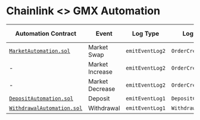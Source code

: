 # Chainlink <> GMX Automation

| Automation Contract      | Event           | Log Type      | Log Name          | OrderType Enum | Execution Contract  | Execute Function  |
|--------------------------|-----------------|---------------|-------------------|------|---------------------|-------------------|
| [`MarketAutomation.sol`](./src/MarketAutomation.sol)     | Market Swap     | `emitEventLog2` | `OrderCreated`      |   0  | `OrderHandler`          | `executeOrder`      |
| -                        | Market Increase | `emitEventLog2` | `OrderCreated`      |   2  | `OrderHandler`          | `executeOrder`      |
| -                        | Market Decrease | `emitEventLog2` | `OrderCreated`      |   4  | `OrderHandler`          | `executeOrder`      |
| [`DepositAutomation.sol`](./src/DepositAutomation.sol)    | Deposit         | `emitEventLog1` | `DepositCreated`    |   -  | `DepositHandler` | `executeDeposit`    |
| [`WithdrawalAutomation.sol`](./src/WithdrawalAutomation.sol) | Withdrawal      | `emitEventLog1` | `WithdrawalCreated` |   -  | `WathdrawalHandler`     | `executeWithdrawal` |